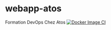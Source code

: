 # webapp-atos
Formation DevOps Chez Atos 
[![Docker Image CI](https://github.com/ulrich-sun/webapp-atos/actions/workflows/build-atos.yml/badge.svg?branch=main)](https://github.com/ulrich-sun/webapp-atos/actions/workflows/build-atos.yml)
